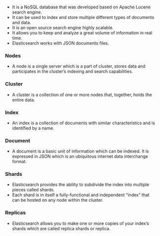 - It is a NoSQL database that was developed based on Apache Lucene search engine.
- It can be used to index and store multiple different types of documents and data. 
- It is an open source search engine highly scalable.
- It allows you to keep and analyze a great volume of information in real time.
- Elasticsearch works with JSON documents files.


### Nodes
- A node is a single server which is a part of cluster, stores data and participates in the cluster’s indexing and search capabilities.

### Cluster
 - A cluster is a collection of one or more nodes that, together, holds the entire data.

### Index
- An index is a collection of documents with similar characteristics and is identified by a name.

### Document
- A document is a basic unit of information which can be indexed. It is expressed in JSON which is an ubiquitous internet data interchange format.

### Shards
- Elasticsearch provides the ability to subdivide the index into multiple pieces called shards.
- Each shard is in itself a fully-functional and independent “index” that can be hosted on any node within the cluster.

### Replicas
- Elasticsearch allows you to make one or more copies of your index’s shards which are called replica shards or replica.

